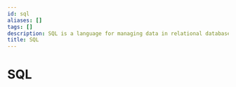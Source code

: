 ```yaml
---
id: sql
aliases: []
tags: []
description: SQL is a language for managing data in relational databases.
title: SQL
---
```


# SQL
